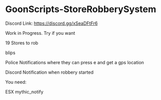 # GoonScripts-StoreRobberySystem
 
 Discord Link: https://discord.gg/xSeaDFtFr6
 
Work in Progress. Try if you want

19 Stores to rob

blips

Police Notifications where they can press e and get a gps location

Discord Notification when robbery started

You need:

ESX
mythic_notify
